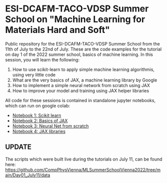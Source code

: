 ESI-DCAFM-TACO-VDSP Summer School on "Machine Learning for Materials Hard and Soft"
=====================

Public repository for the ESI-DCAFM-TACO-VDSP Summer School from the 11th of July to the 22nd of July. 
These are the code examples for the tutorial on day 1 of the 2022 summer school, basics of machine learning.
In this session, you will learn the following:

1. How to use scikit-learn to apply simple machine learning algorithmis, using very little code 
2. What are the very basics of JAX, a machine learning library by Google
3. How to implement a simple neural network from scratch using JAX
4. How to improve your model and training using JAX helper libraries

All code for these sessions is contained in standalone jupyter notebooks, which can run on google colab:

- [Notebook 1: Scikit learn](https://github.com/CompPhysVienna/MLSummerSchoolVienna2022/blob/main/Day01_July11/01_ml_basics_sklearn.ipynb)
- [Notebook 2: Basics of JAX](https://github.com/CompPhysVienna/MLSummerSchoolVienna2022/blob/main/Day01_July11/02_jax_basics.ipynb) 
- [Notebook 3: Neural Net from scratch](https://github.com/CompPhysVienna/MLSummerSchoolVienna2022/blob/main/Day01_July11/03_neural_net_from_scratch.ipynb) 
- [Notebook 4: JAX libraries](https://github.com/CompPhysVienna/MLSummerSchoolVienna2022/blob/main/Day01_July11/04_neural_net_using_libraries.ipynb)


UPDATE
------

The scripts which were built live during the tutorials on July 11, can be found here:
https://github.com/CompPhysVienna/MLSummerSchoolVienna2022/tree/main/Day01_July11/data




